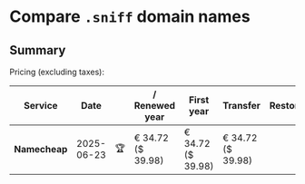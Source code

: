 # Compare `.sniff` domain names

## Summary

Pricing (excluding taxes):

| Service | Date |  | / Renewed year | First year | Transfer | Restoration |
|--|--|--|--|--|--|--|
| **Namecheap** | 2025-06-23 | 🏆 | € 34.72<br>($ 39.98) | € 34.72<br>($ 39.98) | € 34.72<br>($ 39.98) |  |
